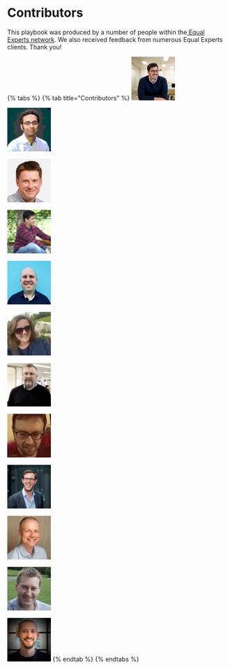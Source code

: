 # Contributors

This playbook was produced by a number of people within the[ Equal Experts network](https://www.equalexperts.com/our-people/our-network/). We also received feedback from numerous Equal Experts clients. Thank you!

{% tabs %}
{% tab title="Contributors" %}
![Adam Hansrod](../.gitbook/assets/adamhansrod%20%281%29.png)

![Ali Lotia](../.gitbook/assets/alilotia%20%281%29.png)

![Alun Coppack](../.gitbook/assets/aluncoppack%20%281%29.png)

![Anant Pal](../.gitbook/assets/anantpal.jpeg)

![Andy Singleton](../.gitbook/assets/andysingleton.png)

![Beccy Stafford](../.gitbook/assets/beccystafford.png)

![Brian Mason](../.gitbook/assets/brianmason.png)

![Dan Haughey](../.gitbook/assets/danhaughey.png)

![Dan Mitchell](../.gitbook/assets/danmitchell.jpg)

![Darren Walker](../.gitbook/assets/darrenwalker.png)

![Dave Hewett](../.gitbook/assets/davehewett.png)

![Edd Grant](../.gitbook/assets/eddgrant%20%281%29.png)
{% endtab %}
{% endtabs %}




